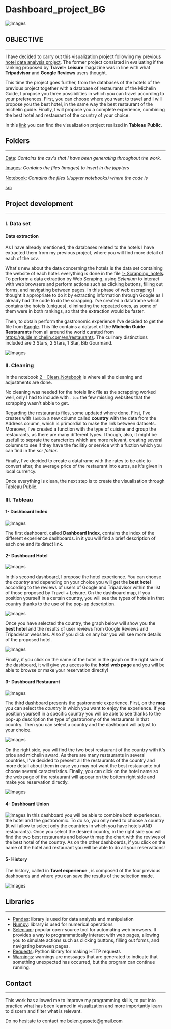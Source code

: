 # Dashboard_project_BG

![Images](Images/Travel-PNG-Photo.png) 

## OBJECTIVE
---

I have decided to carry out this visualization project following my [previous hotel data analysis project](https://github.com/Belengasset/Project_Jan22_Hotels). 
The former project consisted in evaluating if the ranking proposed by **Travel+ Leisure** magazine was in line with what **Tripadvisor** and **Google Reviews** users thought.

This time the project goes further, from the databases of the hotels of the previous project together with a database of restaurants of the Michelin Guide, I propose you three possibilities in which you can travel according to your preferences. First, you can choose where you want to travel and I will propose you the best hotel, in the same way the best restaurant of the michelin guide. Finally, I will propose you a complete experience, combining the best hotel and restaurant of the country of your choice.

In this [link](https://public.tableau.com/app/profile/bel.n.gasset.cortejarena7615/viz/Dashboard_project_BGC/DashboardRest?publish=yes) you can find the visualization project realized in **Tableau Public**. 


## Folders
----

[Data](https://github.com/Belengasset/Dashboard_project_BG/tree/main/Data): *Contains the csv's that I have been generating throughout the work.*

[Images](https://github.com/Belengasset/Dashboard_project_BG/tree/main/Images): *Contains the files (images) to insert in the jupyters*

[Notebook](https://github.com/Belengasset/Dashboard_project_BG/tree/main/Notebook): *Contains the files (Jupyter notebooks) where the code is*

[src](https://github.com/Belengasset/Dashboard_project_BG/tree/main/src)

## Project development
---
### **I. Data set**

#### **Data extraction**

As I have already mentioned, the databases related to the hotels I have extracted them from my previous project, where you will find more detail of each of the csv.

What's new about the data concerning the hotels is the data set containing the website of each hotel. everything is done in the file [1- Scrapping_hotels](https://github.com/Belengasset/Dashboard_project_BG/tree/main/Notebook#:~:text=1%2D%20Scrapping_hotels.ipynb). To perform a data extraction by Web Scraping, using *Selenium* to interact with web browsers and perform actions such as clicking buttons, filling out forms, and navigating between pages. In this phase of web escraping I thought it appropriate to do it by extracting information through Google as I already had the code to do the scrapping. I've created a dataframe which contains the hotels (uniques), eliminating the repeated ones, as some of them were in both rankings, so that the extraction would be faster.

Then, to obtain perform the gastronomic experience I've decided to get the file from [Kaggle](https://www.kaggle.com/datasets/ngshiheng/michelin-guide-restaurants-2021). This file contains a dataset of the **Michelin Guide Restaurants** from all around the world curated from https://guide.michelin.com/en/restaurants. The culinary distinctions included are 3 Stars, 2 Stars, 1 Star, Bib Gourmand.

![Images](Images/michelin.jpeg)

### **II. Cleaning**

In the notebook [2 - Clean_Notebook](https://github.com/Belengasset/Dashboard_project_BG/tree/main/Notebook#:~:text=2%20%2D%20Clean_Notebook.ipynb) is where all the cleaning and adjustments are done.

No cleaning was needed for the hotels link file as the scrapping worked well, only I had to include with `.loc` the few missing websites that the scrapping wasn't abble to get.

Regarding the restaurants files, some updated where done. First, I've creates with `lambda` a new column called **country** with the data from the Address column, which is primordial to make the link between datasets. Moreover, I've created a function with the type of cuisine and group the restaurants, as there are many different types. I though, also, it might be usefull to  seprate the caracterics which are more relevant, creating several columns to see if they have the facilitiy or service with a fuction which you can find in the *scr folder*.

Finally, I've decided to create a dataframe with the rates to be able to convert after, the average price of the restaurant into euros, as it's given in local currency.

Once everything is clean, the next step is to create the visualisation through Tableau Public.

### **III. Tableau**

#### **1- Dashboard Index**
![Images](Images/index.png)

The first dashboard, called **Dashboard Index**, contains the index of the different experience dashboards. in it you will find a brief description of each one and its direct link.

#### **2- Dashboard Hotel**

![Images](Images/best_hotel.png)

In this second dashboard, I propose the hotel experience. You can choose the *country* and depending on your choice you will get the **best hotel** according to the reviews of users of Google and Tripadvisor within the list of those proposed by Travel + Leisure.
On the dashboard map, if you position yourself in a certain country, you will see the types of hotels in that country thanks to the use of the pop-up description.

![Images](Images/Hotel_map_descemerg.png)

Once you have selected the country, the graph below will show you the **best hotel** and the results of user reviews from Google Reviews and Tripadvisor websites. Also if you click on any bar you will see more details of the proposed hotel.

![Images](Images/Hotel_barrras_descemerg.png)

Finally, if you click on the name of the hotel in the graph on the right side of the dashboard, it will give you access to the **hotel web page** and you will be able to browse or make your reservation directly!

#### **3- Dashboard Restaurant**

![Images](Images/best_restaurant.png)

The third dashboard presents the gastronomic experience. First, on the **map** you can select the *country* in which you want to enjoy the experience. If you position yourself in a specific country you will be able to see thanks to the pop-up description the type of gastronomy of the restaurants in that country. Then you can select a country and the dashboard will adjust to your choice. 

![Images](Images/Rest_map_descemergente.png)

On the right side, you wil find the two best restaurant of the country with it's price and michelin award. 
As there are many restaurants in several countries, I've decided to present all the restaurants of the country and more detail about them in case you may not want the best restaurante but choose several caracteristics.
Finally, you can click on the hotel name so the web page of the restaurant will appear on the bottom right side and make you reservation directly.

![Images](Images/1best.png)


#### **4- Dashboard Union**
![Images](Images/Full_experience.png)
In this dashboard you will be able to combine both experiences, the hotel and the gastronomic. To do so, you only need to choose a country (it will allow to select only the countries in which you have hotels AND restaurants). Once you select the desired country, in the right side you will find the two best restaurants and below th map the chart with the reviwes of the best hotel of the country. 
As on the other dashboards, if you click on the name of the hotel and restaurant you will be able to do all your reservations!


#### **5- History**

The history, called in **Tavel experience** ,  is composed of the four previous dashboards and where you can save the results of the selection made.

![Images](Images/History.png)

## Libraries
----

- [Pandas](https://pandas.pydata.org/): library is used for data analysis and manipulation
- [Numpy](https://numpy.org/): library is used for numerical operations
- [Selenium](https://www.selenium.dev/): popular open-source tool for automating web browsers. It provides a way to programmatically interact with web pages, allowing you to simulate actions such as clicking buttons, filling out forms, and navigating between pages.
- [Requests](https://requests.readthedocs.io/en/master/): Python library for making HTTP requests
- [Warnings](https://docs.python.org/3/library/warnings.html): warnings are messages that are generated to indicate that something unexpected has occurred, but the program can continue running.

## Contact
----

This work has allowed me to improve my programming skills, to put into practice what has been learned in visualization and more importantly learn to discern and filter what is relevant.

Do no hesitate to contact me belen.gassetc@gmail.com

